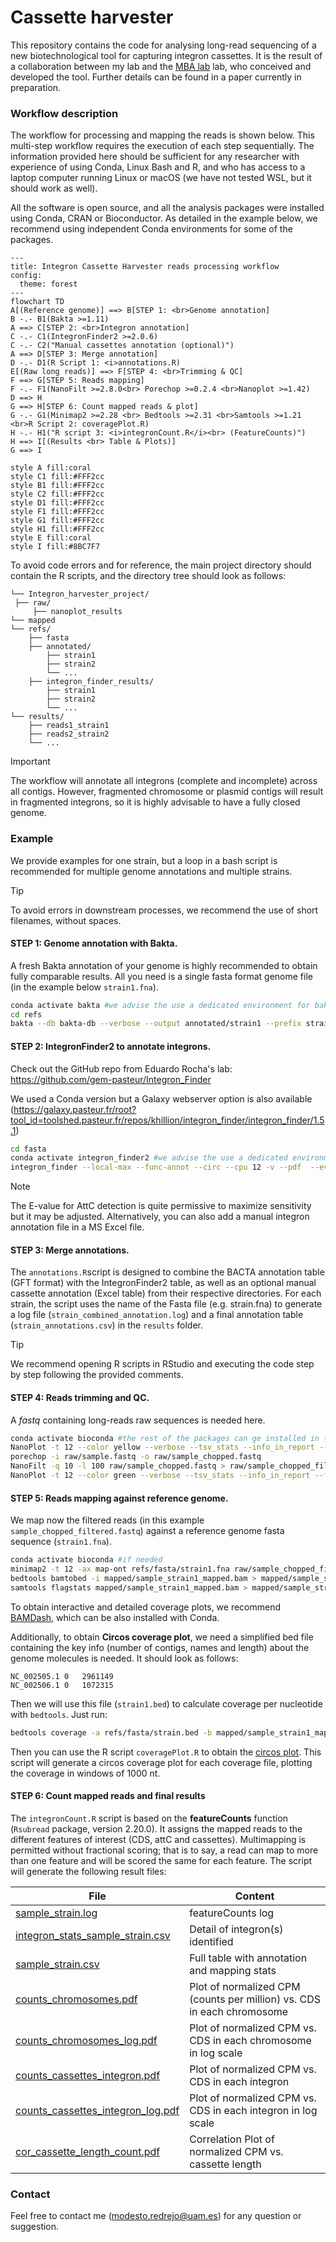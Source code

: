 # Cassette harvester

This repository contains the code for analysing long-read sequencing of a new biotechnological tool for capturing integron cassettes. It is the result of a collaboration between my lab and the [MBA lab](https://ucm.es/mbalab) lab, who conceived and developed the tool. Further details can be found in a paper currently in preparation.

### Workflow description

The workflow for processing and mapping the reads is shown below. This multi-step workflow requires the execution of each step sequentially. The information provided here should be sufficient for any researcher with experience of using Conda, Linux Bash and R, and who has access to a laptop computer running Linux or macOS (we have not tested WSL, but it should work as well).

All the software is open source, and all the analysis packages were installed using Conda, CRAN or Bioconductor. As detailed in the example below, we recommend using independent Conda environments for some of the packages.

```mermaid
---
title: Integron Cassette Harvester reads processing workflow
config:
  theme: forest
---
flowchart TD
A[(Reference genome)] ==> B[STEP 1: <br>Genome annotation]
B -.- B1(Bakta >=1.11)
A ==> C[STEP 2: <br>Integron annotation]
C -.- C1(IntegronFinder2 >=2.0.6)
C -.- C2("Manual cassettes annotation (optional)")
A ==> D[STEP 3: Merge annotation]
D -.- D1(R Script 1: <i>annotations.R)
E[(Raw long reads)] ==> F[STEP 4: <br>Trimming & QC]
F ==> G[STEP 5: Reads mapping]
F -.- F1(NanoFilt >=2.8.0<br> Porechop >=0.2.4 <br>Nanoplot >=1.42)
D ==> H
G ==> H[STEP 6: Count mapped reads & plot]
G -.- G1(Minimap2 >=2.28 <br> Bedtools >=2.31 <br>Samtools >=1.21 <br>R Script 2: coveragePlot.R)
H -.- H1("R script 3: <i>integronCount.R</i><br> (FeatureCounts)") 
H ==> I[(Results <br> Table & Plots)]
G ==> I
 
style A fill:coral
style C1 fill:#FFF2cc
style B1 fill:#FFF2cc
style C2 fill:#FFF2cc
style D1 fill:#FFF2cc
style F1 fill:#FFF2cc
style G1 fill:#FFF2cc
style H1 fill:#FFF2cc
style E fill:coral
style I fill:#8BC7F7
```

To avoid code errors and for reference, the main project directory should contain the R scripts, and the directory tree should look as follows:

    └── Integron_harvester_project/
  	 ├── raw/ 
  		 ├── nanoplot_results 
  	└── mapped
  	└── refs/ 
  		├── fasta 
  		├── annotated/  
  			├── strain1 
  			├── strain2  
  			└── ... 
  		├── integron_finder_results/  
  			├── strain1  
  			├── strain2  
  			└── ... 
  	└── results/ 
  		├── reads1_strain1 
  		├── reads2_strain2 
  		└── ...

> [!IMPORTANT]
> The workflow will annotate all integrons (complete and incomplete) across all contigs. However, fragmented chromosome or plasmid contigs will result in fragmented integrons, so it is highly advisable to have a fully closed genome.

### Example

We provide examples for one strain, but a loop in a bash script is recommended for multiple genome annotations and multiple strains. 

> [!TIP]
> To avoid errors in downstream processes, we recommend the use of short filenames, without spaces.

#### **STEP 1: Genome annotation with Bakta.**
A fresh Bakta annotation of your genome is highly recommended to obtain fully comparable results. All you need is a single fasta format genome file (in the example below `strain1.fna`).


```bash
conda activate bakta #we advise the use a dedicated environment for bakta
cd refs
bakta --db bakta-db --verbose --output annotated/strain1 --prefix strain1 --locus-tag strain1 --threads 12 fasta/strain1.fna --skip-crispr --force
```


#### **STEP 2: IntegronFinder2 to annotate integrons.**
Check out the GitHub repo from Eduardo Rocha's lab: https://github.com/gem-pasteur/Integron_Finder

We used a Conda version but a Galaxy webserver option is also available (https://galaxy.pasteur.fr/root?tool_id=toolshed.pasteur.fr/repos/khillion/integron_finder/integron_finder/1.5.1)
```bash
cd fasta
conda activate integron_finder2 #we advise the use a dedicated environment for IF2
integron_finder --local-max --func-annot --circ --cpu 12 -v --pdf  --evalue-attc 4 --calin-threshold 1  --outdir integron_finder_results/ fasta/strain.fna
```
> [!NOTE]
> The E-value for AttC detection is quite permissive to maximize sensitivity but it may be adjusted. Alternatively, you can also add a manual integron annotation file in a MS Excel file.


#### **STEP 3: Merge annotations.**
The `annotations.R`script is designed to combine the BACTA annotation table (GFT format) with the IntegronFinder2 table, as well as an optional manual cassette annotation (Excel table) from their respective directories. For each strain, the script uses the name of the Fasta file (e.g. strain.fna) to generate a log file (`strain_combined_annotation.log`) and a final annotation table (`strain_annotations.csv`) in the `results` folder.

> [!TIP]
> We recommend opening R scripts in RStudio and executing the code step by step following the provided comments.

#### **STEP 4: Reads trimming and QC.**
A *fastq* containing long-reads raw sequences is needed here. 
```bash
conda activate bioconda #the rest of the packages can ge installed in the same environment
NanoPlot -t 12 --color yellow --verbose --tsv_stats --info_in_report --fastq raw/sample.fastq -o nanoplot_results -p sample_raw --tsv_stats --store
porechop -i raw/sample.fastq -o raw/sample_chopped.fastq
NanoFilt -q 10 -l 100 raw/sample_chopped.fastq > raw/sample_chopped_filtered.fastq
NanoPlot -t 12 --color green --verbose --tsv_stats --info_in_report --fastq raw/sample_chopped_filtered.fastq -o nanoplot_results -p sample_final
```

#### **STEP 5: Reads mapping against reference genome.**
We map now the filtered reads (in this example `sample_chopped_filtered.fastq`) against a reference genome fasta sequence (`strain1.fna`). 
```bash
conda activate bioconda #if needed
minimap2 -t 12 -ax map-ont refs/fasta/strain1.fna raw/sample_chopped_filtered.fastq | samtools view -bh > mapped/sample_strain1_mapped.bam
bedtools bamtobed -i mapped/sample_strain1_mapped.bam > mapped/sample_strain1_mapped.bed
samtools flagstats mapped/sample_strain1_mapped.bam > mapped/sample_strain1_map_stats.txt #Contains stats needed for normalization in the next step
```

To obtain interactive and detailed coverage plots, we recommend [BAMDash](https://github.com/jonas-fuchs/BAMdash), which can be also installed with Conda.

Additionally, to obtain **Circos coverage plot**, we need a simplified bed file containing the key info (number of contigs, names and length) about the genome molecules is needed. It should look as follows:
```
NC_002505.1	0	2961149
NC_002506.1	0	1072315
```
Then we will use this file (`strain1.bed`) to calculate coverage per nucleotide with `bedtools`. Just run:
```bash
bedtools coverage -a refs/fasta/strain.bed -b mapped/sample_strain1_mapped.bam -bed -d | gzip >  mapped/sample_strain1_cov.tsv.gz
```
Then you can use the R script `coveragePlot.R` to obtain the [circos plot](example/results/circos_sample_1_A096.pdf). This script will generate a circos coverage plot for each coverage file, plotting the coverage in windows of 1000 nt.

#### **STEP 6: Count mapped reads and final results**
The `integronCount.R` script is based on the **featureCounts** function (`Rsubread` package, version 2.20.0). It assigns the mapped reads to the different features of interest (CDS, attC and cassettes).
Multimapping is permitted without fractional scoring; that is to say, a read can map to more than one feature and will be scored the same for each feature.
The script will generate the following result files:

| File                              | Content                                                                |
| --------------------------------- | ---------------------------------------------------------------------- |
| [sample_strain.log](example/results/sample_1_A096/sample_1_A096.log)                 | featureCounts log                                                      |
| [integron_stats_sample_strain.csv](example/results/sample_1_A096/integrons_stats_sample_1_A096.csv)  | Detail of integron(s) identified                                       |
| [sample_strain.csv](example/results/sample_1_A096/sample_1_A096.csv)                 | Full table with annotation and mapping stats                           |
| [counts_chromosomes.pdf](example/results/sample_1_A096/counts_chromosomes.pdf)            | Plot of normalized CPM (counts per million) vs. CDS in each chromosome |
| [counts_chromosomes_log.pdf](example/results/sample_1_A096/counts_chromosomes_log.pdf)        | Plot of normalized CPM vs. CDS in each chromosome in log scale         |
| [counts_cassettes_integron.pdf](example/results/sample_1_A096/counts_cassettes_integron.pdf)     | Plot of normalized CPM vs. CDS in each integron                        |
| [counts_cassettes_integron_log.pdf](example/results/sample_1_A096/counts_cassettes_integron.pdf) | Plot of normalized CPM vs. CDS in each integron in log scale           |
| [cor_cassette_length_count.pdf](example/results/sample_1_A096/cor_cassette_length_count.pdf) | Correlation Plot of normalized CPM vs. cassette length           |

### Contact
Feel free to contact me (modesto.redrejo@uam.es) for any question or suggestion.


